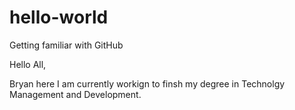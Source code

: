 # hello-world
Getting familiar with GitHub

Hello All,

Bryan here I am currently workign to finsh my degree in Technolgy Management and Development.
